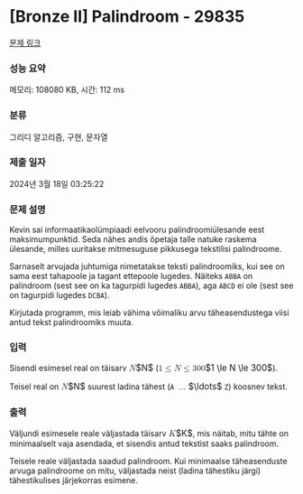 # [Bronze II] Palindroom - 29835 

[문제 링크](https://www.acmicpc.net/problem/29835) 

### 성능 요약

메모리: 108080 KB, 시간: 112 ms

### 분류

그리디 알고리즘, 구현, 문자열

### 제출 일자

2024년 3월 18일 03:25:22

### 문제 설명

<p>Kevin sai informaatikaolümpiaadi eelvooru palindroomiülesande eest maksimumpunktid. Seda nähes andis õpetaja talle natuke raskema ülesande, milles uuritakse mitmesuguse pikkusega tekstilisi palindroome.</p>

<p>Sarnaselt arvujada juhtumiga nimetatakse teksti palindroomiks, kui see on sama eest tahapoole ja tagant ettepoole lugedes. Näiteks <code>ABBA</code> on palindroom (sest see on ka tagurpidi lugedes <code>ABBA</code>), aga <code>ABCD</code> ei ole (sest see on tagurpidi lugedes <code>DCBA</code>).</p>

<p>Kirjutada programm, mis leiab vähima võimaliku arvu täheasendustega viisi antud tekst palindroomiks muuta.</p>

### 입력 

 <p>Sisendi esimesel real on täisarv <mjx-container class="MathJax" jax="CHTML" style="font-size: 109%; position: relative;"><mjx-math class="MJX-TEX" aria-hidden="true"><mjx-mi class="mjx-i"><mjx-c class="mjx-c1D441 TEX-I"></mjx-c></mjx-mi></mjx-math><mjx-assistive-mml unselectable="on" display="inline"><math xmlns="http://www.w3.org/1998/Math/MathML"><mi>N</mi></math></mjx-assistive-mml><span aria-hidden="true" class="no-mathjax mjx-copytext">$N$</span></mjx-container> (<mjx-container class="MathJax" jax="CHTML" style="font-size: 109%; position: relative;"><mjx-math class="MJX-TEX" aria-hidden="true"><mjx-mn class="mjx-n"><mjx-c class="mjx-c31"></mjx-c></mjx-mn><mjx-mo class="mjx-n" space="4"><mjx-c class="mjx-c2264"></mjx-c></mjx-mo><mjx-mi class="mjx-i" space="4"><mjx-c class="mjx-c1D441 TEX-I"></mjx-c></mjx-mi><mjx-mo class="mjx-n" space="4"><mjx-c class="mjx-c2264"></mjx-c></mjx-mo><mjx-mn class="mjx-n" space="4"><mjx-c class="mjx-c33"></mjx-c><mjx-c class="mjx-c30"></mjx-c><mjx-c class="mjx-c30"></mjx-c></mjx-mn></mjx-math><mjx-assistive-mml unselectable="on" display="inline"><math xmlns="http://www.w3.org/1998/Math/MathML"><mn>1</mn><mo>≤</mo><mi>N</mi><mo>≤</mo><mn>300</mn></math></mjx-assistive-mml><span aria-hidden="true" class="no-mathjax mjx-copytext">$1 \le N \le 300$</span></mjx-container>).</p>

<p>Teisel real on <mjx-container class="MathJax" jax="CHTML" style="font-size: 109%; position: relative;"><mjx-math class="MJX-TEX" aria-hidden="true"><mjx-mi class="mjx-i"><mjx-c class="mjx-c1D441 TEX-I"></mjx-c></mjx-mi></mjx-math><mjx-assistive-mml unselectable="on" display="inline"><math xmlns="http://www.w3.org/1998/Math/MathML"><mi>N</mi></math></mjx-assistive-mml><span aria-hidden="true" class="no-mathjax mjx-copytext">$N$</span></mjx-container> suurest ladina tähest (<code>A</code> <mjx-container class="MathJax" jax="CHTML" style="font-size: 109%; position: relative;"><mjx-math class="MJX-TEX" aria-hidden="true"><mjx-mo class="mjx-n"><mjx-c class="mjx-c2026"></mjx-c></mjx-mo></mjx-math><mjx-assistive-mml unselectable="on" display="inline"><math xmlns="http://www.w3.org/1998/Math/MathML"><mo>…</mo></math></mjx-assistive-mml><span aria-hidden="true" class="no-mathjax mjx-copytext">$\ldots$</span></mjx-container> <code>Z</code>) koosnev tekst.</p>

### 출력 

 <p>Väljundi esimesele reale väljastada täisarv <mjx-container class="MathJax" jax="CHTML" style="font-size: 109%; position: relative;"><mjx-math class="MJX-TEX" aria-hidden="true"><mjx-mi class="mjx-i"><mjx-c class="mjx-c1D43E TEX-I"></mjx-c></mjx-mi></mjx-math><mjx-assistive-mml unselectable="on" display="inline"><math xmlns="http://www.w3.org/1998/Math/MathML"><mi>K</mi></math></mjx-assistive-mml><span aria-hidden="true" class="no-mathjax mjx-copytext">$K$</span></mjx-container>, mis näitab, mitu tähte on minimaalselt vaja asendada, et sisendis antud tekstist saaks palindroom.</p>

<p>Teisele reale väljastada saadud palindroom. Kui minimaalse täheasenduste arvuga palindroome on mitu, väljastada neist (ladina tähestiku järgi) tähestikulises järjekorras esimene.</p>

